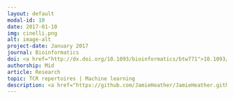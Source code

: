 ```yaml
---
layout: default
modal-id: 10
date: 2017-01-10
img: cinelli.png
alt: image-alt
project-date: January 2017
journal: Bioinformatics
doi: <a href="http://dx.doi.org/10.1093/bioinformatics/btw771">10.1093/bioinformatics/btw771</a>
authorship: Mid
article: Research
topic: TCR repertoires | Machine learning
description: <a href="https://github.com/JamieHeather/JamieHeather.github.io/raw/master/_pdfs/Cinelli_2017_Bioinf_Bayesian_Classifiers_TCRs.pdf">Download pdf</a><p>
---
```

